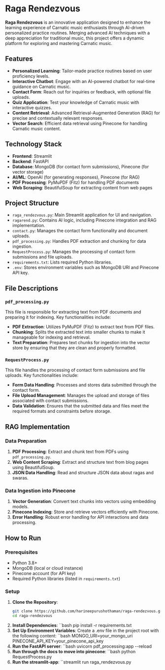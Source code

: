 # Raga Rendezvous

**Raga Rendezvous** is an innovative application designed to enhance the learning experience of Carnatic music enthusiasts through AI-driven personalized practice routines. Merging advanced AI techniques with a deep appreciation for traditional music, this project offers a dynamic platform for exploring and mastering Carnatic music.

## Features

- **Personalized Learning**: Tailor-made practice routines based on user proficiency levels.
- **Interactive Chatbot**: Engage with an AI-powered chatbot for real-time guidance on Carnatic music.
- **Contact Form**: Reach out for inquiries or feedback, with optional file uploads.
- **Quiz Application**: Test your knowledge of Carnatic music with interactive quizzes.
- **Content Retrieval**: Advanced Retrieval-Augmented Generation (RAG) for precise and contextually relevant responses.
- **Vector Search**: Efficient data retrieval using Pinecone for handling Carnatic music content.

## Technology Stack

- **Frontend**: Streamlit
- **Backend**: FastAPI
- **Database**: MongoDB (for contact form submissions), Pinecone (for vector storage)
- **AI/ML**: OpenAI (for generating responses), Pinecone (for RAG)
- **PDF Processing**: PyMuPDF (Fitz) for handling PDF documents
- **Web Scraping**: BeautifulSoup for extracting content from web pages

## Project Structure

- `raga_rendezvous.py`: Main Streamlit application for UI and navigation.
- `ragarend.py`: Contains AI logic, including Pinecone integration and RAG implementation.
- `contact.py`: Manages the contact form functionality and document uploads.
- `pdf_processing.py`: Handles PDF extraction and chunking for data ingestion.
- `RequestProcess.py`: Manages the processing of contact form submissions and file uploads.
- `requirements.txt`: Lists required Python libraries.
- `.env`: Stores environment variables such as MongoDB URI and Pinecone API key.

## File Descriptions

### `pdf_processing.py`

This file is responsible for extracting text from PDF documents and preparing it for indexing. Key functionalities include:

- **PDF Extraction**: Utilizes PyMuPDF (Fitz) to extract text from PDF files.
- **Chunking**: Splits the extracted text into smaller chunks to make it manageable for indexing and retrieval.
- **Text Preparation**: Prepares text chunks for ingestion into the vector store by ensuring that they are clean and properly formatted.

### `RequestProcess.py`

This file handles the processing of contact form submissions and file uploads. Key functionalities include:

- **Form Data Handling**: Processes and stores data submitted through the contact form.
- **File Upload Management**: Manages the upload and storage of files associated with contact submissions.
- **Data Validation**: Ensures that the submitted data and files meet the required formats and constraints before storage.

## RAG Implementation

### Data Preparation

1. **PDF Processing**: Extract and chunk text from PDFs using `pdf_processing.py`.
2. **Web Content Scraping**: Extract and structure text from blog pages using BeautifulSoup.
3. **JSON Data Handling**: Read and structure JSON data about ragas and swaras.

### Data Ingestion into Pinecone

1. **Vector Generation**: Convert text chunks into vectors using embedding models.
2. **Pinecone Indexing**: Store and retrieve vectors efficiently with Pinecone.
3. **Error Handling**: Robust error handling for API interactions and data processing.

## How to Run

### Prerequisites

- Python 3.8+
- MongoDB (local or cloud instance)
- Pinecone account (for API key)
- Required Python libraries (listed in `requirements.txt`)

### Setup

1. **Clone the Repository**:
   ```bash
   git clone https://github.com/harineepurushothaman/raga-rendezvous.git
   cd raga-rendezvous
2. **Install Dependencies**:
   ``bash
   pip install -r requirements.txt
3. **Set Up Environment Variables**: Create a .env file in the project root with the following content:
   ``bash
   MONGO_URI=your_mongo_uri
   PINECONE_API_KEY=your_pinecone_api_key
4. **Run the FastAPI server**:
   ``bash
   uvicorn pdf_processing:app --reload
5. **Run through the docs to move into pinecone**:
   ``bash
   python RequestProcess.py
6. **Run the streamlit-app**:
   ``streamlit run raga_rendezvous.py

